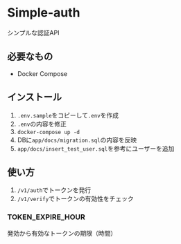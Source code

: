 # Simple-auth

シンプルな認証API

## 必要なもの

- Docker Compose

## インストール

1. `.env.sample`をコピーして`.env`を作成
2. `.env`の内容を修正
3. `docker-compose up -d`
4. DBに`app/docs/migration.sql`の内容を反映
5. `app/docs/insert_test_user.sql`を参考にユーザーを追加

## 使い方

1. `/v1/auth`でトークンを発行
2. `/v1/verify`でトークンの有効性をチェック

### TOKEN_EXPIRE_HOUR
発効から有効なトークンの期限（時間）